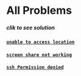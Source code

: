 # All Problems
##### clik to see solution 
#### [`unable to access location`](https://github.com/nahidfarazi/Ubuntu-Problems/blob/main/unable%20to%20access%20location.md)
#### [`screen share not working`](https://github.com/nahidfarazi/Ubuntu-Problems/blob/main/screen%20share%20not%20working.md) 
#### [`ssh Permission denied`](https://github.com/nahidfarazi/Ubuntu-Problems/blob/main/ssh%20Permission%20denied.md)



<!-- #### [``]() -->



